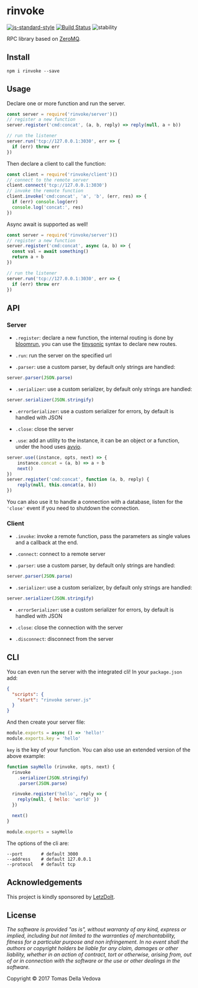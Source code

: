 # rinvoke

[![js-standard-style](https://img.shields.io/badge/code%20style-standard-brightgreen.svg?style=flat)](http://standardjs.com/)
  [![Build Status](https://travis-ci.org/delvedor/rinvoke.svg?branch=master)](https://travis-ci.org/delvedor/rinvoke)  ![stability](https://img.shields.io/badge/stability-experimental-orange.svg)


  RPC library based on [ZeroMQ](http://zeromq.org/).

## Install
```
npm i rinvoke --save
```

## Usage
Declare one or more function and run the server.
```js
const server = require('rinvoke/server')()
// register a new function
server.register('cmd:concat', (a, b, reply) => reply(null, a + b))

// run the listener
server.run('tcp://127.0.0.1:3030', err => {
  if (err) throw err
})
```
Then declare a client to call the function:
```js
const client = require('rinvoke/client')()
// connect to the remote server
client.connect('tcp://127.0.0.1:3030')
// invoke the remote function
client.invoke('cmd:concat', 'a', 'b', (err, res) => {
  if (err) console.log(err)
  console.log('concat:', res)
})
```

Async await is supported as well!
```js
const server = require('rinvoke/server')()
// register a new function
server.register('cmd:concat', async (a, b) => {
  const val = await something()
  return a + b
})

// run the listener
server.run('tcp://127.0.0.1:3030', err => {
  if (err) throw err
})
```

<a name="api"></a>
## API
### Server
- `.register`: declare a new function, the internal routing is done by [bloomrun](https://github.com/mcollina/bloomrun), you can use the [tinysonic](https://github.com/mcollina/tinysonic) syntax to declare new routes.

- `.run`: run the server on the specified url

- `.parser`: use a custom parser, by default only strings are handled:
```js
server.parser(JSON.parse)
```
- `.serializer`: use a custom serializer, by default only strings are handled:
```js
server.serializer(JSON.stringify)
```
- `.errorSerializer`: use a custom serializer for errors, by default is handled with JSON

- `.close`: close the server

- `.use`: add an utility to the instance, it can be an object or a function, under the hood uses [avvio](https://github.com/mcollina/avvio).
```js
server.use((instance, opts, next) => {
    instance.concat = (a, b) => a + b
    next()
})
server.register('cmd:concat', function (a, b, reply) {
    reply(null, this.concat(a, b))
})
```
You can also use it to handle a connection with a database, listen for the `'close'` event if you need to shutdown the connection.


### Client
- `.invoke`: invoke a remote function, pass the parameters as single values and a callback at the end.

- `.connect`: connect to a remote server

- `.parser`: use a custom parser, by default only strings are handled:
```js
server.parser(JSON.parse)
```
- `.serializer`: use a custom serializer, by default only strings are handled:
```js
server.serializer(JSON.stringify)
```
- `.errorSerializer`: use a custom serializer for errors, by default is handled with JSON

- `.close`: close the connection with the server

- `.disconnect`: disconnect from the server

<a name="cli"></a>
## CLI
You can even run the server with the integrated cli!
In your `package.json` add:
```json
{
  "scripts": {
    "start": "rinvoke server.js"
  }
}
```
And then create your server file:
```js
module.exports = async () => 'hello!'
module.exports.key = 'hello'
```
`key` is the key of your function.
You can also use an extended version of the above example:
```js
function sayHello (rinvoke, opts, next) {
  rinvoke
    .serializer(JSON.stringify)
    .parser(JSON.parse)

  rinvoke.register('hello', reply => {
    reply(null, { hello: 'world' })
  })

  next()
}

module.exports = sayHello
```
The options of the cli are:
```
--port       # default 3000
--address    # default 127.0.0.1
--protocol   # default tcp
```

<a name="acknowledgements"></a>
## Acknowledgements

This project is kindly sponsored by [LetzDoIt](http://www.letzdoitapp.com/).

<a name="license"></a>
## License

*The software is provided "as is", without warranty of any kind, express or implied, including but not limited to the warranties of merchantability, fitness for a particular purpose and non infringement. In no event shall the authors or copyright holders be liable for any claim, damages or other liability, whether in an action of contract, tort or otherwise, arising from, out of or in connection with the software or the use or other dealings in the software.*

Copyright © 2017 Tomas Della Vedova
